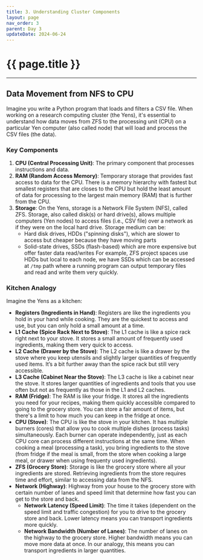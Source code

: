 ```yaml
---
title: 3. Understanding Cluster Components 
layout: page
nav_order: 3
parent: Day 3 
updateDate: 2024-06-24
---
```


# {{ page.title }}
---

## Data Movement from NFS to CPU
Imagine you write a Python program that loads and filters a CSV file. When working on a research computing cluster (the Yens), it's essential to understand how data moves from ZFS to the processing unit (CPU) on a particular Yen computer (also called node) that will load and process the CSV files (the data).

### Key Components

1. **CPU (Central Processing Unit)**: The primary component that processes instructions and data. 
2. **RAM (Random Access Memory)**: Temporary storage that provides fast access to data for the CPU. There is a memory hierarchy with fastest but smallest registers that are closes to the CPU but hold the least amount of data for processing to the largest main memory (RAM) that is further from the CPU.
3. **Storage**: On the Yens, storage is a Network File System (NFS), called ZFS. Storage, also called disk(s) or hard drive(s), allows multiple computers (Yen nodes) to access files (i.e., CSV file) over a network as if they were on the local hard drive. 
Storage medium can be:
	- Hard disk drives, HDDs ("spinning disks"), which are slower to access but cheaper because they have moving parts 
	- Solid-state drives, SSDs (flash-based) which are more expensive but offer faster data read/writes
For example, ZFS project spaces use HDDs but local to each node, we have SSDs which can be accessed at `/tmp` path where a running program can output temporary files and read and write them very quickly.   

### Kitchen Analogy

Imagine the Yens as a kitchen:

- **Registers (Ingredients in Hand)**: Registers are like the ingredients you hold in your hand while cooking. They are the quickest to access and use, but you can only hold a small amount at a time.
- **L1 Cache (Spice Rack Next to Stove)**: The L1 cache is like a spice rack right next to your stove. It stores a small amount of frequently used ingredients, making them very quick to access.
- **L2 Cache (Drawer by the Stove)**: The L2 cache is like a drawer by the stove where you keep utensils and slightly larger quantities of frequently used items. It’s a bit further away than the spice rack but still very accessible.
- **L3 Cache (Cabinet Near the Stove)**: The L3 cache is like a cabinet near the stove. It stores larger quantities of ingredients and tools that you use often but not as frequently as those in the L1 and L2 caches.
- **RAM (Fridge)**: The RAM is like your fridge. It stores all the ingredients you need for your recipes, making them quickly accessible compared to going to the grocery store. You can store a fair amount of items, but there's a limit to how much you can keep in the fridge at once.
- **CPU (Stove)**: The CPU is like the stove in your kitchen. It has multiple burners (cores) that allow you to cook multiple dishes (process tasks) simultaneously. Each burner can operate independently, just as each CPU core can process different instructions at the same time. When cooking a meal (processing a task), you bring ingredients to the stove (from fridge if the meal is small, from the store when cooking a large meal, or drawer when using frequenty used ingredients).
- **ZFS (Grocery Store)**: Storage is like the grocery store where all your ingredients are stored. Retrieving ingredients from the store requires time and effort, similar to accessing data from the NFS. 
- **Network (Highway)**: Highway from your house to the grocery store with certain number of lanes and speed limit that determine how fast you can get to the store and back.
	- **Network Latency (Speed Limit)**: The time it takes (dependent on the speed limit and traffic congestion) for you to drive to the grocery store and back. Lower latency means you can transport ingredients more quickly. 
	- **Network Bandwidth (Number of Lanes)**: The number of lanes on the highway to the grocery store. Higher bandwidth means you can move more data at once. In our analogy, this means you can transport ingredients in larger quantities. 

